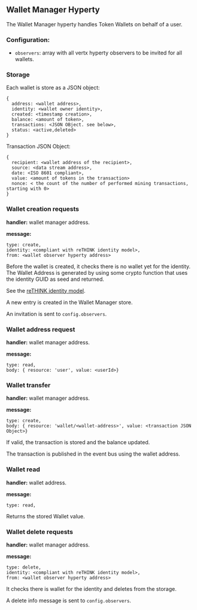 ## Wallet Manager Hyperty

The Wallet Manager hyperty handles Token Wallets on behalf of a user.

### Configuration:

* `observers`: array with all vertx hyperty observers to be invited for all wallets.

### Storage

Each wallet is store as a JSON object:

```
{
  address: <wallet address>,
  identity: <wallet owner identity>,
  created: <timestamp creation>,
  balance: <amount of token>,
  transactions: <JSON OBject. see below>,
  status: <active,deleted>
}
```

Transaction JSON Object:
```
{
  recipient: <wallet address of the recipient>,
  source: <data stream address>,
  date: <ISO 8601 compliant>,
  value: <amount of tokens in the transaction>
  nonce: < the count of the number of performed mining transactions, starting with 0>
}
```

### Wallet creation requests

**handler:** wallet manager address.

**message:**

```
type: create,
identity: <compliant with reTHINK identity model>,
from: <wallet observer hyperty address>
```

Before the wallet is created, it checks there is no wallet yet for the identity. The Wallet Address is generated by using some crypto function that uses the identity GUID as seed and returned. 

See the [reTHINK identity model](https://rethink-project.github.io/specs/datamodel/core/user-identity/).

A new entry is created in the Wallet Manager store.

An invitation is sent to `config.observers`.

### Wallet address request

**handler:** wallet manager address.

**message:**

```
type: read,
body: { resource: 'user', value: <userId>}
```

### Wallet transfer

**handler:** wallet manager address.

**message:**

```
type: create,
body: { resource: 'wallet/<wallet-address>', value: <transaction JSON Object>}
```

If valid, the transaction is stored and the balance updated.

The transaction is published in the event bus using the wallet address.

### Wallet read

**handler:** wallet address.

**message:**

```
type: read,
```

Returns the stored Wallet value.

### Wallet delete requests

**handler:** wallet manager address.

**message:**

```
type: delete,
identity: <compliant with reTHINK identity model>,
from: <wallet observer hyperty address>
```

It checks there is wallet for the identity and deletes from the storage.

A delete info message is sent to `config.observers`.
